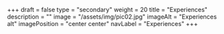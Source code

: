 +++
draft = false
type = "secondary"
weight = 20
title = "Experiences"
description = ""
image = "/assets/img/pic02.jpg"
imageAlt = "Experiences alt"
imagePosition = "center center"
navLabel = "Experiences"
+++
